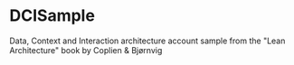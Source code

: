# DCISample
Data, Context and Interaction architecture account sample from the "Lean Architecture" book by Coplien &amp; Bjørnvig
